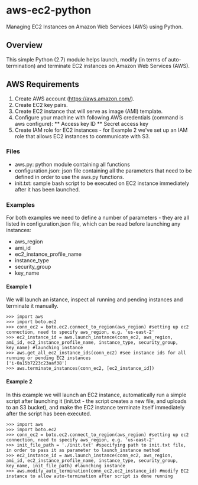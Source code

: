 # aws-ec2-python
Managing EC2 Instances on Amazon Web Services (AWS) using Python.

## Overview
This simple Python (2.7) module helps launch, modify (in terms of auto-termination) and terminate EC2 instances on Amazon Web 
Services (AWS).

## AWS Requirements
1. Create AWS account (https://aws.amazon.com/).
2. Create EC2 key pairs.
3. Create EC2 instance that will serve as image (AMI) template.
4. Configure your machine with following AWS credentials (command is aws configure):
** Access key ID
** Secret access key
5. Create IAM role for EC2 instances - for Example 2 we've set up an IAM role that allows EC2 instances to communicate with S3.

### Files
* aws.py: python module containing all functions 
* configuration.json: json file containing all the parameters that need to be defined in order to use the aws.py functions.
* init.txt: sample bash script to be executed on EC2 instance immediately after it has been launched.

### Examples
For both examples we need to define a number of parameters - they are all listed in configuration.json file, which can be read before launching any instances:
* aws_region
* ami_id
* ec2_instance_profile_name
* instance_type
* security_group
* key_name

#### Example 1
We will launch an istance, inspect all running and pending instances and terminate it manually. 
```
>>> import aws 
>>> import boto.ec2
>>> conn_ec2 = boto.ec2.connect_to_region(aws_region) #setting up ec2 connection, need to specify aws_region, e.g. 'us-east-2'
>>> ec2_instance_id = aws.launch_instance(conn_ec2, aws_region, ami_id, ec2_instance_profile_name, instance_type, security_group, key_name) #launching instance
>>> aws.get_all_ec2_instance_ids(conn_ec2) #see instance ids for all running or pending EC2 instances
['i-0a15b7223c23aaf38']
>>> aws.terminate_instances(conn_ec2, [ec2_instance_id])
```
#### Example 2
In this example we will launch an EC2 instance, automatically run a simple script after launching it (init.txt - the script creates a new file, and uploads to an S3 bucket), and make the EC2 instance terminate itself immediately after the script has been executed.
```
>>> import aws 
>>> import boto.ec2
>>> conn_ec2 = boto.ec2.connect_to_region(aws_region) #setting up ec2 connection, need to specify aws_region, e.g. 'us-east-2'
>>> init_file_path = './init.txt' #specifying path to init.txt file, in order to pass it as parameter to launch_instance method
>>> ec2_instance_id = aws.launch_instance(conn_ec2, aws_region, ami_id, ec2_instance_profile_name, instance_type, security_group, key_name, init_file_path) #launching instance
>>> aws.modify_auto_termination(conn_ec2,ec2_instance_id) #modify EC2 instance to allow auto-termination after script is done running
```

